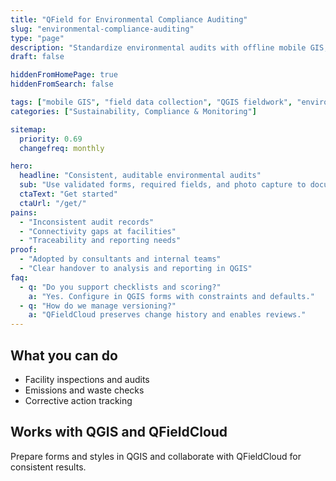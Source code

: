 ```yaml
---
title: "QField for Environmental Compliance Auditing"
slug: "environmental-compliance-auditing"
type: "page"
description: "Standardize environmental audits with offline mobile GIS, smart forms, and photo evidence."
draft: false

hiddenFromHomePage: true
hiddenFromSearch: false

tags: ["mobile GIS", "field data collection", "QGIS fieldwork", "environmental audit", "compliance"]
categories: ["Sustainability, Compliance & Monitoring"]

sitemap:
  priority: 0.69
  changefreq: monthly

hero:
  headline: "Consistent, auditable environmental audits"
  sub: "Use validated forms, required fields, and photo capture to document compliance."
  ctaText: "Get started"
  ctaUrl: "/get/"
pains:
  - "Inconsistent audit records"
  - "Connectivity gaps at facilities"
  - "Traceability and reporting needs"
proof:
  - "Adopted by consultants and internal teams"
  - "Clear handover to analysis and reporting in QGIS"
faq:
  - q: "Do you support checklists and scoring?"
    a: "Yes. Configure in QGIS forms with constraints and defaults."
  - q: "How do we manage versioning?"
    a: "QFieldCloud preserves change history and enables reviews."
---
```


## What you can do
- Facility inspections and audits  
- Emissions and waste checks  
- Corrective action tracking

## Works with QGIS and QFieldCloud
Prepare forms and styles in QGIS and collaborate with QFieldCloud for consistent results.
